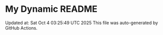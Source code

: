 # My Dynamic README
Updated at: Sat Oct  4 03:25:49 UTC 2025
This file was auto-generated by GitHub Actions.
